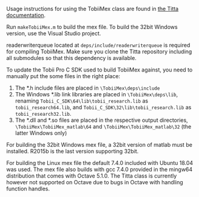 Usage instructions for using the TobiiMex class are found in [the Titta documentation](../readme.md).

Run `makeTobiiMex.m` to build the mex file. To build the 32bit Windows version, use the Visual Studio project.

readerwriterqueue located at `deps/include/readerwriterqueue` is required for compiling TobiiMex. Make sure you clone the Titta repository including all submodules so that this dependency is available.

To update the Tobii Pro C SDK used to build TobiiMex against, you need to manually put the some files in the right place:
1. The \*.h include files are placed in `\TobiiMex\deps\include`
2. The Windows \*.lib link libraries are placed in `\TobiiMex\deps\lib`, renaming `Tobii_C_SDK\64\lib\tobii_research.lib` as `tobii_research64.lib`, and `Tobii_C_SDK\32\lib\tobii_research.lib` as `tobii_research32.lib`.
3. The \*.dll and \*.so files are placed in the respective output directories, `\TobiiMex\TobiiMex_matlab\64` and `\TobiiMex\TobiiMex_matlab\32` (the latter Windows only)

For building the 32bit Windows mex file, a 32bit version of matlab must be installed. R2015b is the last version supporting 32bit.

For building the Linux mex file the default 7.4.0 included with Ubuntu 18.04 was used.
The mex file also builds with gcc 7.4.0 provided in the mingw64 distribution that comes with Octave 5.1.0. The Titta class is currently however not supported on Octave due to bugs in Octave with handling function handles.
